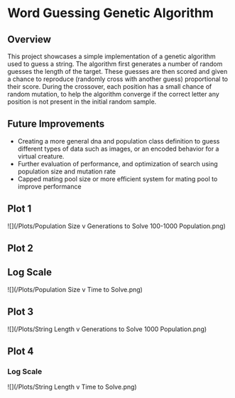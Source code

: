 # Word Guessing Genetic Algorithm

## Overview
This project showcases a simple implementation of a genetic algorithm used to guess a string. The algorithm first generates a number of random guesses the length of the target. These guesses are then scored and given a chance to reproduce (randomly cross with another guess) proportional to their score. During the crossover, each position has a small chance of random mutation, to help the algorithm converge if the correct letter any position is not present in the initial random sample.

## Future Improvements
* Creating a more general dna and population class definition to guess different types of data such as images, or an encoded behavior for a virtual creature.
* Further evaluation of performance, and optimization of search using population size and mutation rate
* Capped mating pool size or more efficient system for mating pool to improve performance

## Plot 1
![](/Plots/Population Size v Generations to Solve 100-1000 Population.png)

## Plot 2
## Log Scale
![](/Plots/Population Size v Time to Solve.png)

## Plot 3
![](/Plots/String Length v Generations to Solve 1000 Population.png)

## Plot 4
### Log Scale
![](/Plots/String Length v Time to Solve.png)
